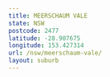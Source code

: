```yaml
---
title: MEERSCHAUM VALE
state: NSW
postcode: 2477
latitude: -28.907675
longitude: 153.427314
url: /nsw/meerschaum-vale/
layout: suburb
---
```

